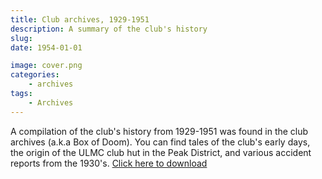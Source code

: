 ```yaml
---
title: Club archives, 1929-1951
description: A summary of the club's history
slug: 
date: 1954-01-01

image: cover.png
categories:
    - archives
tags:
    - Archives
---
```


A compilation of the club's history from 1929-1951 was found in the club archives (a.k.a Box of Doom). You can find tales of the club's early days, the origin of the ULMC club hut in the Peak District, and various accident reports from the 1930's. 
[Click here to download](/documents/icmc_archives_compiled.pdf)

